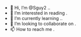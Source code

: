 - 👋 Hi, I’m @Sguy2 ..
- 👀 I’m interested in reading .
- 🌱 I’m currently learning ..
- 💞️ I’m looking to collaborate on .
- 📫 How to reach me .

<!---
Sguy2/Sguy2 is a ✨ special ✨ repository because its `README.md` (this file) appears on your GitHub profile.
You can click the Preview link to take a look at your changes.
--->
